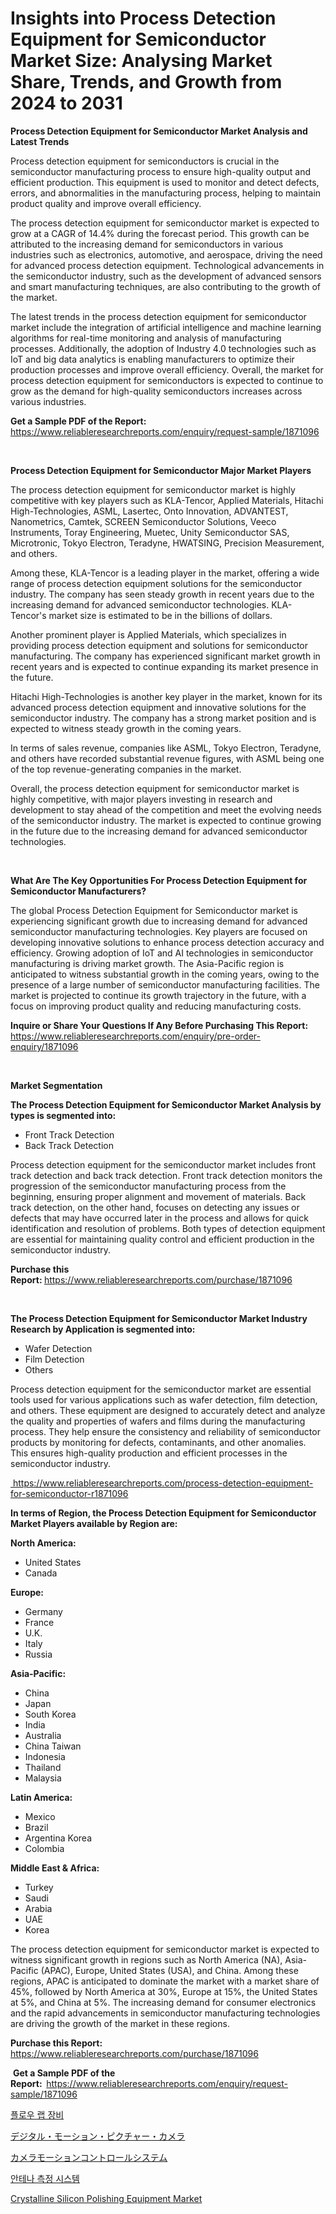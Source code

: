 <p><h1>Insights into Process Detection Equipment for Semiconductor Market Size: Analysing Market Share, Trends, and Growth from 2024 to 2031</h1></p><p><strong>Process Detection Equipment for Semiconductor Market Analysis and Latest Trends</strong></p>
<p><p>Process detection equipment for semiconductors is crucial in the semiconductor manufacturing process to ensure high-quality output and efficient production. This equipment is used to monitor and detect defects, errors, and abnormalities in the manufacturing process, helping to maintain product quality and improve overall efficiency.</p><p>The process detection equipment for semiconductor market is expected to grow at a CAGR of 14.4% during the forecast period. This growth can be attributed to the increasing demand for semiconductors in various industries such as electronics, automotive, and aerospace, driving the need for advanced process detection equipment. Technological advancements in the semiconductor industry, such as the development of advanced sensors and smart manufacturing techniques, are also contributing to the growth of the market.</p><p>The latest trends in the process detection equipment for semiconductor market include the integration of artificial intelligence and machine learning algorithms for real-time monitoring and analysis of manufacturing processes. Additionally, the adoption of Industry 4.0 technologies such as IoT and big data analytics is enabling manufacturers to optimize their production processes and improve overall efficiency. Overall, the market for process detection equipment for semiconductors is expected to continue to grow as the demand for high-quality semiconductors increases across various industries.</p></p>
<p><strong>Get a Sample PDF of the Report:&nbsp;</strong> <a href="https://www.reliableresearchreports.com/enquiry/request-sample/1871096">https://www.reliableresearchreports.com/enquiry/request-sample/1871096</a></p>
<p>&nbsp;</p>
<p><strong>Process Detection Equipment for Semiconductor Major Market Players</strong></p>
<p><p>The process detection equipment for semiconductor market is highly competitive with key players such as KLA-Tencor, Applied Materials, Hitachi High-Technologies, ASML, Lasertec, Onto Innovation, ADVANTEST, Nanometrics, Camtek, SCREEN Semiconductor Solutions, Veeco Instruments, Toray Engineering, Muetec, Unity Semiconductor SAS, Microtronic, Tokyo Electron, Teradyne, HWATSING, Precision Measurement, and others.</p><p>Among these, KLA-Tencor is a leading player in the market, offering a wide range of process detection equipment solutions for the semiconductor industry. The company has seen steady growth in recent years due to the increasing demand for advanced semiconductor technologies. KLA-Tencor's market size is estimated to be in the billions of dollars.</p><p>Another prominent player is Applied Materials, which specializes in providing process detection equipment and solutions for semiconductor manufacturing. The company has experienced significant market growth in recent years and is expected to continue expanding its market presence in the future.</p><p>Hitachi High-Technologies is another key player in the market, known for its advanced process detection equipment and innovative solutions for the semiconductor industry. The company has a strong market position and is expected to witness steady growth in the coming years.</p><p>In terms of sales revenue, companies like ASML, Tokyo Electron, Teradyne, and others have recorded substantial revenue figures, with ASML being one of the top revenue-generating companies in the market.</p><p>Overall, the process detection equipment for semiconductor market is highly competitive, with major players investing in research and development to stay ahead of the competition and meet the evolving needs of the semiconductor industry. The market is expected to continue growing in the future due to the increasing demand for advanced semiconductor technologies.</p></p>
<p>&nbsp;</p>
<p><strong>What Are The Key Opportunities For Process Detection Equipment for Semiconductor Manufacturers?</strong></p>
<p><p>The global Process Detection Equipment for Semiconductor market is experiencing significant growth due to increasing demand for advanced semiconductor manufacturing technologies. Key players are focused on developing innovative solutions to enhance process detection accuracy and efficiency. Growing adoption of IoT and AI technologies in semiconductor manufacturing is driving market growth. The Asia-Pacific region is anticipated to witness substantial growth in the coming years, owing to the presence of a large number of semiconductor manufacturing facilities. The market is projected to continue its growth trajectory in the future, with a focus on improving product quality and reducing manufacturing costs.</p></p>
<p><strong>Inquire or Share Your Questions If Any Before Purchasing This Report:</strong> <a href="https://www.reliableresearchreports.com/enquiry/pre-order-enquiry/1871096">https://www.reliableresearchreports.com/enquiry/pre-order-enquiry/1871096</a></p>
<p>&nbsp;</p>
<p><strong>Market Segmentation</strong></p>
<p><strong>The Process Detection Equipment for Semiconductor Market Analysis by types is segmented into:</strong></p>
<p><ul><li>Front Track Detection</li><li>Back Track Detection</li></ul></p>
<p><p>Process detection equipment for the semiconductor market includes front track detection and back track detection. Front track detection monitors the progression of the semiconductor manufacturing process from the beginning, ensuring proper alignment and movement of materials. Back track detection, on the other hand, focuses on detecting any issues or defects that may have occurred later in the process and allows for quick identification and resolution of problems. Both types of detection equipment are essential for maintaining quality control and efficient production in the semiconductor industry.</p></p>
<p><strong>Purchase this Report:&nbsp;</strong><a href="https://www.reliableresearchreports.com/purchase/1871096">https://www.reliableresearchreports.com/purchase/1871096</a></p>
<p>&nbsp;</p>
<p><strong>The Process Detection Equipment for Semiconductor Market Industry Research by Application is segmented into:</strong></p>
<p><ul><li>Wafer Detection</li><li>Film Detection</li><li>Others</li></ul></p>
<p><p>Process detection equipment for the semiconductor market are essential tools used for various applications such as wafer detection, film detection, and others. These equipment are designed to accurately detect and analyze the quality and properties of wafers and films during the manufacturing process. They help ensure the consistency and reliability of semiconductor products by monitoring for defects, contaminants, and other anomalies. This ensures high-quality production and efficient processes in the semiconductor industry.</p></p>
<p><a href="https://www.reliableresearchreports.com/process-detection-equipment-for-semiconductor-r1871096">&nbsp;https://www.reliableresearchreports.com/process-detection-equipment-for-semiconductor-r1871096</a></p>
<p><strong>In terms of Region, the Process Detection Equipment for Semiconductor Market Players available by Region are:</strong></p>
<p>
    <p> <strong> North America: </strong>
        <ul>
            <li>United States</li>
            <li>Canada</li>
        </ul>
        </p> 
    <p> <strong> Europe: </strong>
        <ul>
            <li>Germany</li>
            <li>France</li>
            <li>U.K.</li>
            <li>Italy</li>
            <li>Russia</li>
        </ul>
        </p> 
    <p> <strong> Asia-Pacific: </strong>
        <ul>
            <li>China</li>
            <li>Japan</li>
            <li>South Korea</li>
            <li>India</li>
            <li>Australia</li>
            <li>China Taiwan</li>
            <li>Indonesia</li>
            <li>Thailand</li>
            <li>Malaysia</li>
        </ul>
        </p> 
    <p> <strong> Latin America: </strong>
        <ul>
            <li>Mexico</li>
            <li>Brazil</li>
            <li>Argentina Korea</li>
            <li>Colombia</li>
        </ul>
        </p> 
    <p> <strong> Middle East & Africa: </strong>
        <ul>
            <li>Turkey</li>
            <li>Saudi</li>
            <li>Arabia</li>
            <li>UAE</li>
            <li>Korea</li>
        </ul>
    </p>
    </p>
<p><p>The process detection equipment for semiconductor market is expected to witness significant growth in regions such as North America (NA), Asia-Pacific (APAC), Europe, United States (USA), and China. Among these regions, APAC is anticipated to dominate the market with a market share of 45%, followed by North America at 30%, Europe at 15%, the United States at 5%, and China at 5%. The increasing demand for consumer electronics and the rapid advancements in semiconductor manufacturing technologies are driving the growth of the market in these regions.</p></p>
<p><strong>Purchase this Report: </strong><a href="https://www.reliableresearchreports.com/purchase/1871096">https://www.reliableresearchreports.com/purchase/1871096</a></p>
<p>&nbsp;<strong>Get a Sample PDF of the Report:&nbsp;&nbsp;</strong><a href="https://www.reliableresearchreports.com/enquiry/request-sample/1871096">https://www.reliableresearchreports.com/enquiry/request-sample/1871096</a></p>
<p><strong></strong></p>
<p><p><a href="https://medium.com/@dougschmidt26/%ED%94%8C%EB%A1%9C%EC%9A%B0-%EB%9E%A9-%EC%9E%A5%EB%B9%84-%EC%8B%9C%EC%9E%A5-%EA%B7%9C%EB%AA%A8%EB%8A%94-%EA%B8%80%EB%A1%9C%EB%B2%8C-%EC%82%B0%EC%97%85%EC%97%90%EC%84%9C-%EC%B5%9C%EA%B3%A0%EC%9D%98-%EB%A7%88%EC%BC%80%ED%8C%85-%EC%B1%84%EB%84%90%EC%9D%84-%EB%B3%B4%EC%97%AC%EC%A4%8D%EB%8B%88%EB%8B%A4-885b057eb207">플로우 랩 장비</a></p><p><a href="https://github.com/RudySimonis2023/Market-Research-Report-List-1/blob/main/512868343494.md">デジタル・モーション・ピクチャー・カメラ</a></p><p><a href="https://github.com/mm14022023/Market-Research-Report-List-1/blob/main/334136343493.md">カメラモーションコントロールシステム</a></p><p><a href="https://medium.com/@kirby6567566/%EC%95%88%ED%85%8C%EB%82%98-%EC%B8%A1%EC%A0%95-%EC%8B%9C%EC%8A%A4%ED%85%9C-%EC%8B%9C%EC%9E%A5-%EC%8B%9C%EC%9E%A5-%EC%A0%90%EC%9C%A0%EC%9C%A8-%EC%8B%9C%EC%9E%A5-%EB%8F%99%ED%96%A5-%EB%B0%8F-%EB%AF%B8%EB%9E%98-%EC%84%B1%EC%9E%A5-%ED%83%90%EC%83%89-4eb6f3910fe9">안테나 측정 시스템</a></p><p><a href="https://github.com/Glendatilghmankmgz0rbhwpy/Market-Research-Report-List-2/blob/main/crystalline-silicon-polishing-equipment-market.md">Crystalline Silicon Polishing Equipment Market</a></p></p>